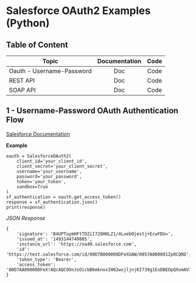 # Salesforce OAuth2 Examples (Python)

## Table of Content
| Topic                         | Documentation | Code  |
| ------------------------------|:-------------:|:-----:|
| Oauth - Username-Password     | Doc           | Code  |
| REST API                      | Doc           | Code  |
| SOAP API                      | Doc           | Code  |

## 1 - Username-Password OAuth Authentication Flow
[Salesforce Documentation](https://developer.salesforce.com/docs/atlas.en-us.api_rest.meta/api_rest/intro_understanding_username_password_oauth_flow.htm)

**Example**
```
oauth = SalesforceOAuth2(
    client_id='your_client_id',
    client_secret='your_client_secret',
    username='your_username',
    password='your_password',
    token='your_token',
    sandbox=True
)
sf_authentication = oauth.get_access_token()
response = sf_authentication.json()
print(response)
```
*JSON Response*
```
{
    'signature': 'B4UPTuymHFtTDZiI728H0LZ1/4LxebOjestj+EcwFDU=',
    'issued_at': '1493144749805',
    'instance_url': 'https://na40.salesforce.com',
    'id': 'https://test.salesforce.com/id/00D7B000000DFeXUAW/0057A000001Zp0CQRD',
    'token_type': 'Bearer',
    'access_token': '00D7AA00000DFeX!AQcAQCOOnJsOicbB6mknoxIH02wxjljnjKI739g1EoDBEOpQXomAV1iMG2EWGuU2gJ26o40ixi6jyD3AstyLgkiU29GNod2d'
}
```

